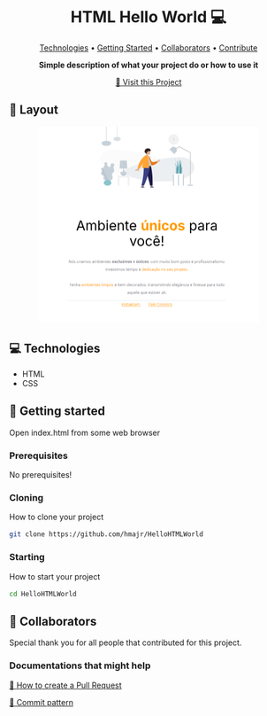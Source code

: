 <h1 align="center" style="font-weight: bold;">HTML Hello World 💻</h1>

<p align="center">
 <a href="#tech">Technologies</a> • 
 <a href="#started">Getting Started</a> • 
  <a href="#colab">Collaborators</a> •
 <a href="#contribute">Contribute</a>
</p>

<p align="center">
    <b>Simple description of what your project do or how to use it</b>
</p>

<p align="center">
     <a href="https://hmajr.github.io/HelloHTMLWorld/">📱 Visit this Project</a>
</p>

<h2 id="layout">🎨 Layout</h2>

<p align="center">
    <img src="./screenshot.png" alt="Image Example" width="400px">
</p>

<h2 id="technologies">💻 Technologies</h2>

- HTML
- CSS

<h2 id="started">🚀 Getting started</h2>

Open index.html from some web browser

<h3>Prerequisites</h3>

No prerequisites!

<h3>Cloning</h3>

How to clone your project

```bash
git clone https://github.com/hmajr/HelloHTMLWorld
```

<h3>Starting</h3>

How to start your project

```bash
cd HelloHTMLWorld
```

<h2 id="colab">🤝 Collaborators</h2>

Special thank you for all people that contributed for this project.

<h3>Documentations that might help</h3>

[📝 How to create a Pull Request](https://www.atlassian.com/br/git/tutorials/making-a-pull-request)

[💾 Commit pattern](https://gist.github.com/joshbuchea/6f47e86d2510bce28f8e7f42ae84c716)
